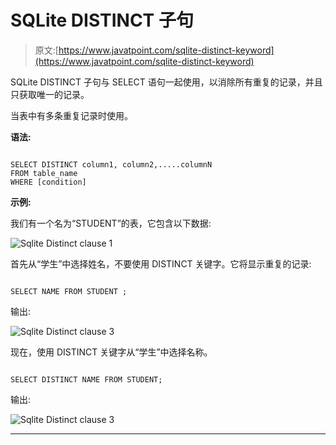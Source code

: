 # SQLite DISTINCT 子句

> 原文:[https://www.javatpoint.com/sqlite-distinct-keyword](https://www.javatpoint.com/sqlite-distinct-keyword)

SQLite DISTINCT 子句与 SELECT 语句一起使用，以消除所有重复的记录，并且只获取唯一的记录。

当表中有多条重复记录时使用。

**语法:**

```

SELECT DISTINCT column1, column2,.....columnN 
FROM table_name
WHERE [condition] 

```

**示例:**

我们有一个名为“STUDENT”的表，它包含以下数据:

![Sqlite Distinct clause 1](../Images/41c46c8a85d721a0ebc1ed94746d939a.png)

首先从“学生”中选择姓名，不要使用 DISTINCT 关键字。它将显示重复的记录:

```

SELECT NAME FROM STUDENT ;

```

输出:

![Sqlite Distinct clause 3](../Images/e323d1361209870760851c84e71b4588.png)

现在，使用 DISTINCT 关键字从“学生”中选择名称。

```

SELECT DISTINCT NAME FROM STUDENT;

```

输出:

![Sqlite Distinct clause 3](../Images/217228d4e9098a260da4705e56105c53.png)

* * *